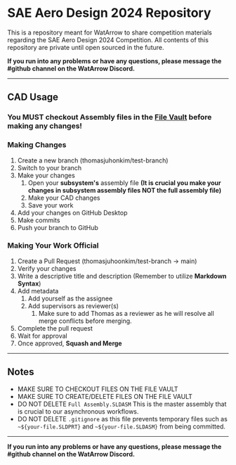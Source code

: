 # SAE Aero Design 2024 Repository

This is a repository meant for WatArrow to share competition materials regarding the SAE Aero Design 2024 Competition. All contents of this repository are private until open sourced in the future.

**If you run into any problems or have any questions, please message the #github channel on the WatArrow Discord.**

---

## CAD Usage

### You MUST checkout Assembly files in the **[File Vault](https://github.com/orgs/watarrow/projects/1/views/1) before making any changes!**

### Making Changes

1. Create a new branch (thomasjuhonkim/test-branch)
2. Switch to your branch
3. Make your changes
   1. Open your **subsystem's** assembly file **(It is crucial you make your changes in subsystem assembly files NOT the full assembly file)**
   2. Make your CAD changes
   3. Save your work
4. Add your changes on GitHub Desktop
5. Make commits
6. Push your branch to GitHub

### Making Your Work Official

1. Create a Pull Request (thomasjuhoonkim/test-branch -> main)
2. Verify your changes
3. Write a descriptive title and description (Remember to utilize **Markdown Syntax**)
4. Add metadata
   1. Add yourself as the assignee
   2. Add supervisors as reviewer(s)
      1. Make sure to add Thomas as a reviewer as he will resolve all merge conflicts before merging.
5. Complete the pull request
6. Wait for approval
7. Once approved, **Squash and Merge**

---

## Notes

- MAKE SURE TO CHECKOUT FILES ON THE FILE VAULT
- MAKE SURE TO CREATE/DELETE FILES ON THE FILE VAULT
- DO NOT DELETE `Full Assembly.SLDASM` This is the master assembly that is crucial to our asynchronous workflows.
- DO NOT DELETE `.gitignore` as this file prevents temporary files such as `~${your-file.SLDPRT}` and `~${your-file.SLDASM}` from being committed.

---

**If you run into any problems or have any questions, please message the #github channel on the WatArrow Discord.**
